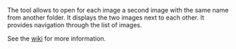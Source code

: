 The tool allows to open for each image a second image with the same name from another folder. It displays the two images next to each other. It provides navigation through the list of images.

See the [wiki](https://github.com/MontpellierRessourcesImagerie/imagej_macros_and_scripts/wiki/Load-Corresponding-Images) for more information.
